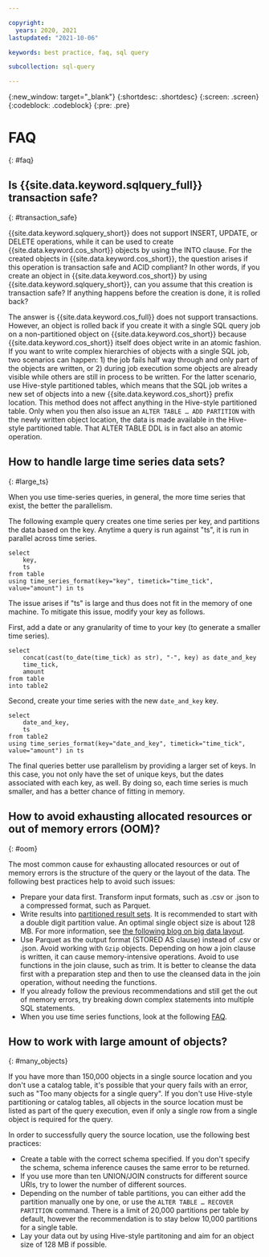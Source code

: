 ```yaml
---

copyright:
  years: 2020, 2021
lastupdated: "2021-10-06"

keywords: best practice, faq, sql query

subcollection: sql-query

---
```


{:new_window: target="_blank"}
{:shortdesc: .shortdesc}
{:screen: .screen}
{:codeblock: .codeblock}
{:pre: .pre}

# FAQ
{: #faq}

## Is {{site.data.keyword.sqlquery_full}} transaction safe?
{: #transaction_safe}

{{site.data.keyword.sqlquery_short}} does not support INSERT, UPDATE, or DELETE operations, while it can be used to create {{site.data.keyword.cos_short}} objects by using the INTO clause. For the created objects in {{site.data.keyword.cos_short}}, the question arises if this operation is transaction safe and ACID compliant?
In other words, if you create an object in {{site.data.keyword.cos_short}} by using {{site.data.keyword.sqlquery_short}}, can you assume that this creation is transaction safe? If anything happens before the creation is done, it is rolled back?

The answer is {{site.data.keyword.cos_full}} does not support transactions. However, an object is rolled back if you create it with a single SQL query job on a non-partitioned object on {{site.data.keyword.cos_short}} because {{site.data.keyword.cos_short}} itself does object write in an atomic fashion. If you want to write complex hierarchies of objects with a single SQL job, two scenarios can happen: 1) the job fails half way through and only part of the objects are written, or 2) during job execution some objects are already visible while others are still in process to be written.
For the latter scenario, use Hive-style partitioned tables, which means that the SQL job writes a new set of objects into a new {{site.data.keyword.cos_short}} prefix location. This method does not affect anything in the Hive-style partitioned table. Only when you then also issue an `ALTER TABLE … ADD PARTITION` with the newly written object location, the data is made available in the Hive-style partitioned table. That ALTER TABLE DDL is in fact also an atomic operation.

## How to handle large time series data sets?
{: #large_ts}

When you use time-series queries, in general, the more time series that exist, the better the parallelism.

The following example query creates one time series per key, and partitions the data based on the key. Anytime a query is run against "ts", it is run in parallel across time series.

```
select 
	key, 
	ts
from table 
using time_series_format(key="key", timetick="time_tick", value="amount") in ts
```

The issue arises if "ts" is large and thus does not fit in the memory of one machine. To mitigate this issue, modify your key as follows.

First, add a date or any granularity of time to your key (to generate a smaller time series).

```
select
	concat(cast(to_date(time_tick) as str), "-", key) as date_and_key
	time_tick,
	amount
from table
into table2
```

Second, create your time series with the new `date_and_key` key.

```
select
	date_and_key,
	ts
from table2
using time_series_format(key="date_and_key", timetick="time_tick", value="amount") in ts
```

The final queries better use parallelism by providing a larger set of keys. In this case, you not only have the set of unique keys, but the dates associated with each key, as well. By doing so, each time series is much smaller, and has a better chance of fitting in memory.

## How to avoid exhausting allocated resources or out of memory errors (OOM)?
{: #oom}

The most common cause for exhausting allocated resources or out of memory errors is the structure of the query or the layout of the data. The following best practices help to avoid such issues:

- Prepare your data first. Transform input formats, such as .csv or .json to a compressed format, such as Parquet.
- Write results into [partitioned result sets](/docs/sql-query?topic=sql-query-sql-reference#partitionedClause). It is recommended to start with a double digit partition value. An optimal single object size is about 128 MB. For more information, see [the following blog on big data layout](https://www.ibm.com/cloud/blog/big-data-layout).
- Use Parquet as the output format (STORED AS clause) instead of .csv or .json. Avoid working with `Gzip` objects.
Depending on how a join clause is written, it can cause memory-intensive operations. Avoid to use functions in the join clause, such as trim. It is better to cleanse the data first with a preparation step and then to use the cleansed data in the join operation, without needing the functions.
- If you already follow the previous recommendations and still get the out of memory errors, try breaking down complex statements into multiple SQL statements.
- When you use time series functions, look at the following [FAQ](https://cloud.ibm.com/docs/sql-query?topic=sql-query-faq).

## How to work with large amount of objects?
{: #many_objects}

If you have more than 150,000 objects in a single source location and you don't use a catalog table, it's possible that your query fails with an error, such as "Too many objects for a single query". If you don't use Hive-style partitioning or catalog tables, all objects in the source location must be listed as part of the query execution, even if only a single row from a single object is required for the query.

In order to successfully query the source location, use the following best practices:

- Create a table with the correct schema specified. If you don't specify the schema, schema inference causes the same error to be returned.
- If you use more than ten UNION/JOIN constructs for different source URIs, try to lower the number of different sources.
- Depending on the number of table partitions, you can either add the partition manually one by one, or use the `ALTER TABLE … RECOVER PARTITION` command. There is a limit of 20,000 partitions per table by default, however the recommendation is to stay below 10,000 partitions for a single table.
- Lay your data out by using Hive-style partitoning and aim for an object size of 128 MB if possible.
